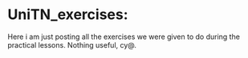 # UniTN_exercises:

Here i am just posting all the exercises we were given to do during the practical lessons.
Nothing useful, cy@.
